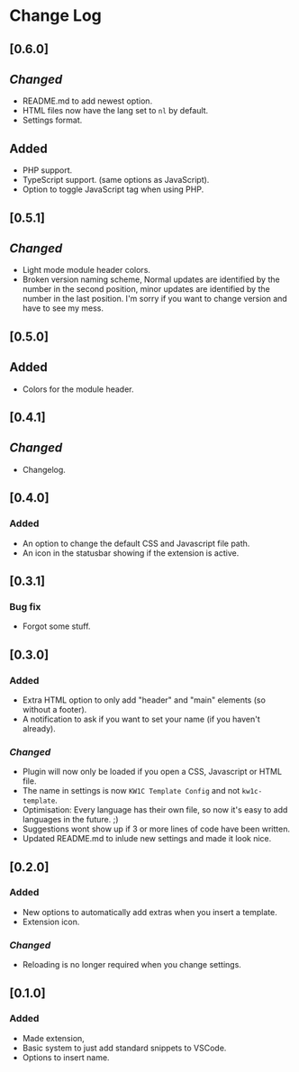 # Change Log

## [0.6.0]
## ***Changed***
- README.md to add newest option.
- HTML files now have the lang set to `nl` by default.
- Settings format.

## **Added**
- PHP support.
- TypeScript support. (same options as JavaScript).
- Option to toggle JavaScript tag when using PHP.

## [0.5.1]
## ***Changed***
- Light mode module header colors.
- Broken version naming scheme, Normal updates are identified by the number in the second position, minor updates are identified by the number in the last position. I'm sorry if you want to change version and have to see my mess.

## [0.5.0]
## **Added**
- Colors for the module header.

## [0.4.1]
## ***Changed***
- Changelog.

## [0.4.0]
### **Added**
- An option to change the default CSS and Javascript file path.
- An icon in the statusbar showing if the extension is active.


## [0.3.1]
### **Bug fix**
- Forgot some stuff.

## [0.3.0]
### **Added**
- Extra HTML option to only add "header" and "main" elements (so without a footer).
- A notification to ask if you want to set your name (if you haven't already).

### ***Changed***
- Plugin will now only be loaded if you open a CSS, Javascript or HTML file.
- The name in settings is now `KW1C Template Config` and not `kw1c-template`.
- Optimisation: Every language has their own file, so now it's easy to add languages in the future. ;)
- Suggestions wont show up if 3 or more lines of code have been written.
- Updated README.md to inlude new settings and made it look nice.

## [0.2.0]
### **Added**
- New options to automatically add extras when you insert a template.
- Extension icon.

### ***Changed***
- Reloading is no longer required when you change settings.

## [0.1.0]
### **Added**
- Made extension,
- Basic system to just add standard snippets to VSCode.
- Options to insert name.
